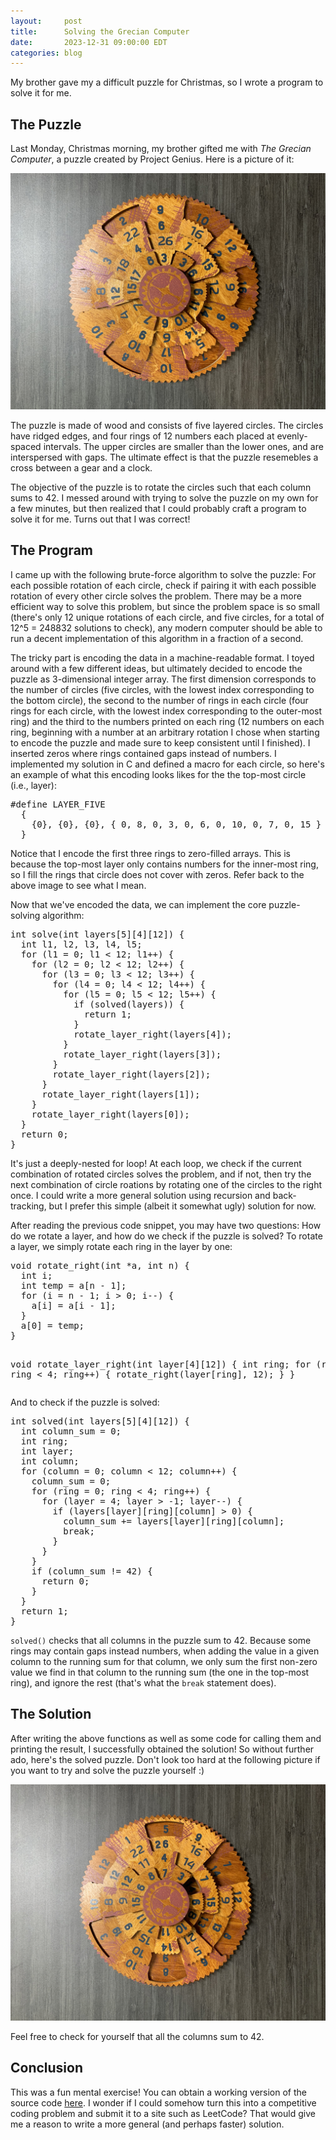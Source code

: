 ```yaml
---
layout:     post
title:      Solving the Grecian Computer
date:       2023-12-31 09:00:00 EDT
categories: blog
---
```


My brother gave my a difficult puzzle for Christmas, so I wrote a program to
solve it for me.

## The Puzzle

Last Monday, Christmas morning, my brother gifted me with *The Grecian
Computer*, a puzzle created by Project Genius. Here is a picture of it:

<div class="row row-centered">
<img src="/assets/img/grecian_computer_unsolved.png" alt="Unsolved Grecian
Computer puzzle">
</div>

The puzzle is made of wood and consists of five layered circles. The circles
have ridged edges, and four rings of 12 numbers each placed at evenly-spaced
intervals. The upper circles are smaller than the lower ones, and are
interspersed with gaps. The ultimate effect is that the puzzle resemebles a
cross between a gear and a clock.

The objective of the puzzle is to rotate the circles such that each column sums
to 42. I messed around with trying to solve the puzzle on my own for a few
minutes, but then realized that I could probably craft a program to solve it for
me. Turns out that I was correct!

## The Program

I came up with the following brute-force algorithm to solve the puzzle: For each
possible rotation of each circle, check if pairing it with each possible
rotation of every other circle solves the problem. There may be a more efficient
way to solve this problem, but since the problem space is so small (there's only
12 unique rotations of each circle, and five circles, for a total of 12^5 =
248832 solutions to check), any modern computer should be able to run a decent
implementation of this algorithm in a fraction of a second. 

The tricky part is encoding the data in a machine-readable format. I toyed
around with a few different ideas, but ultimately decided to encode the puzzle
as 3-dimensional integer array. The first dimension corresponds to the number of
circles (five circles, with the lowest index corresponding to the bottom
circle), the second to the number of rings in each circle (four rings for each
circle, with the lowest index corresponding to the outer-most ring) and the
third to the numbers printed on each ring (12 numbers on each ring, beginning
with a number at an arbitrary rotation I chose when starting to encode the
puzzle and made sure to keep consistent until I finished). I inserted zeros
where rings contained gaps instead of numbers.  I implemented my solution in C
and defined a macro for each circle, so here's an example of what this encoding
looks likes for the the top-most circle (i.e., layer):

<div class="row row-centered">
<pre>
#define LAYER_FIVE                                                             \
  {                                                                            \
    {0}, {0}, {0}, { 0, 8, 0, 3, 0, 6, 0, 10, 0, 7, 0, 15 }                    \
  }
</pre>
</div>

Notice that I encode the first three rings to zero-filled arrays. This is
because the top-most layer only contains numbers for the inner-most ring, so I
fill the rings that circle does not cover with zeros. Refer back to the above
image to see what I mean.

Now that we've encoded the data, we can implement the core puzzle-solving
algorithm:

<div class="row row-centered">
<pre>
int solve(int layers[5][4][12]) {
  int l1, l2, l3, l4, l5;
  for (l1 = 0; l1 < 12; l1++) {
    for (l2 = 0; l2 < 12; l2++) {
      for (l3 = 0; l3 < 12; l3++) {
        for (l4 = 0; l4 < 12; l4++) {
          for (l5 = 0; l5 < 12; l5++) {
            if (solved(layers)) {
              return 1;
            }
            rotate_layer_right(layers[4]);
          }
          rotate_layer_right(layers[3]);
        }
        rotate_layer_right(layers[2]);
      }
      rotate_layer_right(layers[1]);
    }
    rotate_layer_right(layers[0]);
  }
  return 0;
}
</pre>
</div>

It's just a deeply-nested for loop! At each loop, we check if the current
combination of rotated circles solves the problem, and if not, then try the next
combination of circle roations by rotating one of the circles to the right once.
I could write a more general solution using recursion and back-tracking, but I
prefer this simple (albeit it somewhat ugly) solution for now.

After reading the previous code snippet, you may have two questions: How do we
rotate a layer, and how do we check if the puzzle is solved? To rotate a layer,
we simply rotate each ring in the layer by one:

<div class="row row-centered">
<pre>
void rotate_right(int *a, int n) {
  int i;
  int temp = a[n - 1];
  for (i = n - 1; i > 0; i--) {
    a[i] = a[i - 1];
  }
  a[0] = temp;
}

void rotate_layer_right(int layer[4][12]) {
  int ring;
  for (ring = 0; ring < 4; ring++) {
    rotate_right(layer[ring], 12);
  }
}
</pre>
</div>

And to check if the puzzle is solved:

<div class="row row-centered">
<pre>
int solved(int layers[5][4][12]) {
  int column_sum = 0;
  int ring;
  int layer;
  int column;
  for (column = 0; column < 12; column++) {
    column_sum = 0;
    for (ring = 0; ring < 4; ring++) {
      for (layer = 4; layer > -1; layer--) {
        if (layers[layer][ring][column] > 0) {
          column_sum += layers[layer][ring][column];
          break;
        }
      }
    }
    if (column_sum != 42) {
      return 0;
    } 
  }
  return 1;
}
</pre>
</div>

`solved()` checks that all columns in the puzzle sum to 42. Because some rings
may contain gaps instead numbers, when adding the value in a given column to the
running sum for that column, we only sum the first non-zero value we find in
that column to the running sum (the one in the top-most ring), and ignore the
rest (that's what the `break` statement does).

## The Solution

After writing the above functions as well as some code for calling them and
printing the result, I successfully obtained the solution! So without further
ado, here's the solved puzzle. Don't look too hard at the following picture if
you want to try and solve the puzzle yourself :)

<div class="row row-centered">
<img src="/assets/img/grecian_computer_solved.png" alt="Solved Grecian Computer
puzzle">
</div>

Feel free to check for yourself that all the columns sum to 42.

## Conclusion

This was a fun mental exercise! You can obtain a working version of the source
code [here](/assets/code/c/grecian_computer.c). I wonder if I could somehow turn
this into a competitive coding problem and submit it to a site such as LeetCode?
That would give me a reason to write a more general (and perhaps faster)
solution.

